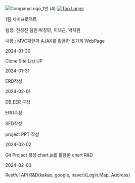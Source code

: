
![CompanyLogo_1번 (4)](https://github.com/zlzlwn/Team1_project/assets/83982135/e10b44d6-fe51-48ab-afe7-cb36be84182d)
[![Top Langs](https://github-readme-stats.vercel.app/api/top-langs/?username=zlzlwn)](https://github.com/anuraghazra/github-readme-stats)

1팀 세미프로젝트

팀장: 진성진 팀원:박정민, 이대근, 박지환

내용 : MVC패턴과 AJAX를 활용한 옷가게 WebPage

2024-01-30

Clone Site List UP 

2024-01-31

ERD작성

2024-02-01

  DB,EER 구성

  ERD수정

  SFD작성

  project PPT 작성

2024-02-02

  Git Project 생성
  chart.js를 활용한 chart R&D

2024-02-03

  Restful API R&D(kakao, google, naver)(Login,Map, Address)






